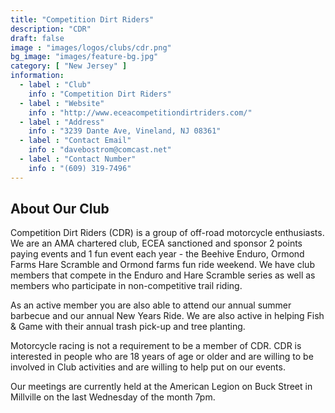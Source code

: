 ```yaml
---
title: "Competition Dirt Riders"
description: "CDR"
draft: false
image : "images/logos/clubs/cdr.png"
bg_image: "images/feature-bg.jpg"
category: [ "New Jersey" ]
information:
  - label : "Club"
    info : "Competition Dirt Riders"
  - label : "Website"
    info : "http://www.eceacompetitiondirtriders.com/"
  - label : "Address"
    info : "3239 Dante Ave, Vineland, NJ 08361"
  - label : "Contact Email"
    info : "davebostrom@comcast.net"
  - label : "Contact Number"
    info : "(609) 319-7496"
---
```


## About Our Club

Competition Dirt Riders (CDR) is a group of off-road motorcycle enthusiasts. We are an AMA chartered club, ECEA sanctioned and sponsor 2 points paying events and 1 fun event each year - the Beehive Enduro, Ormond Farms Hare Scramble and Ormond farms fun ride weekend. We have club members that compete in the Enduro and Hare Scramble series as well as members who participate in non-competitive trail riding. 

As an active member you are also able to attend our annual summer barbecue and our annual New Years Ride. We are also active in helping Fish & Game with their annual trash pick-up and tree planting.

Motorcycle racing is not a requirement to be a member of CDR. CDR is interested in people who are 18 years of age or older and are willing to be involved in Club activities and are willing to help put on our events.

Our meetings are currently held at the American Legion on Buck Street in Millville on the last Wednesday of the month 7pm.
